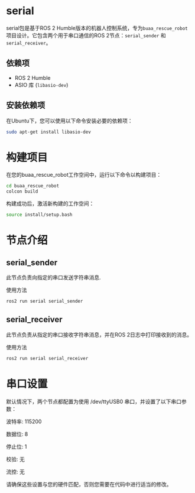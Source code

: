 # serial

serial包是基于ROS 2 Humble版本的机器人控制系统，专为`buaa_rescue_robot`项目设计。它包含两个用于串口通信的ROS 2节点：`serial_sender` 和 `serial_receiver`。

## 依赖项

- ROS 2 Humble
- ASIO 库 (`libasio-dev`)

## 安装依赖项

在Ubuntu下，您可以使用以下命令安装必要的依赖项：

```bash
sudo apt-get install libasio-dev
```

# 构建项目
在您的buaa_rescue_robot工作空间中，运行以下命令以构建项目：
```bash
cd buaa_rescue_robot
colcon build
```
构建成功后，激活新构建的工作空间：
```bash
source install/setup.bash
```

# 节点介绍
## serial_sender
此节点负责向指定的串口发送字符串消息.  

使用方法
```bash
ros2 run serial serial_sender
```
## serial_receiver
此节点负责从指定的串口接收字符串消息，并在ROS 2日志中打印接收到的消息。  

使用方法
```bash
ros2 run serial serial_receiver
```

# 串口设置
默认情况下，两个节点都配置为使用 /dev/ttyUSB0 串口，并设置了以下串口参数：   


波特率: 115200   

数据位: 8   

停止位: 1   

校验: 无   

流控: 无   

请确保这些设置与您的硬件匹配，否则您需要在代码中进行适当的修改。